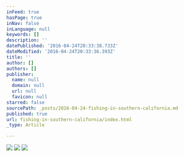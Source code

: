 ```yaml
---
inFeed: true
hasPage: true
inNav: false
inLanguage: null
keywords: []
description: ''
datePublished: '2016-04-24T20:33:38.733Z'
dateModified: '2016-04-24T20:33:36.393Z'
title: ''
author: []
authors: []
publisher:
  name: null
  domain: null
  url: null
  favicon: null
starred: false
sourcePath: _posts/2016-04-24-fishing-in-southern-california.md
published: true
url: fishing-in-southern-california/index.html
_type: Article

---
```

![](https://the-grid-user-content.s3-us-west-2.amazonaws.com/2bedf17b-8352-4fa8-8abd-08ccb22e13e6.jpg)
![](https://the-grid-user-content.s3-us-west-2.amazonaws.com/0f463d04-c1fc-491c-94c4-dd772416767b.jpg)
![](https://the-grid-user-content.s3-us-west-2.amazonaws.com/7a094f25-b506-44c4-b490-c305fb5f6ccc.jpg)